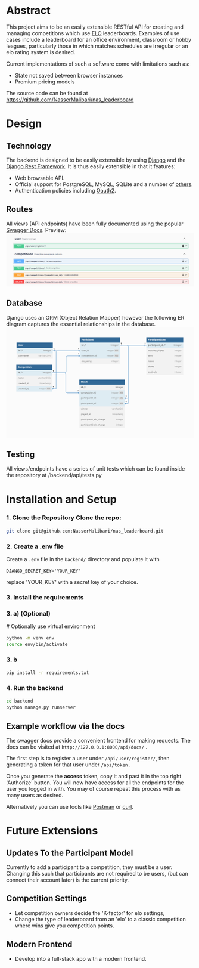 # Abstract
This project aims to be an easily extensible RESTful API for creating and managing
competitions which use [ELO](https://en.wikipedia.org/wiki/Elo_rating_system) leaderboards. Examples of use cases include a leaderboard for an office environment,
classroom or hobby leagues, particularly those in which matches schedules are irregular or an elo rating system is desired.

Current implementations of such a software come with limitations such as:
- State not saved between browser instances
- Premium pricing models

The source code can be found at https://github.com/NasserMalibari/nas_leaderboard 

# Design

## Technology
The backend is designed to be easily extensible by using [Django](https://www.djangoproject.com/[) and the 
[Django Rest Framework](https://www.django-rest-framework.org/). It is thus easily extensible in that it features:
- Web browsable API.
- Official support for PostgreSQL, MySQL, SQLite and a number of [others](https://docs.djangoproject.com/en/5.1/ref/databases/).
- Authentication policies including [Oauth2](https://www.django-rest-framework.org/api-guide/authentication/#django-oauth-toolkit).


## Routes
All views (API endpoints) have been fully documented using the popular [Swagger Docs](https://swagger.io/docs/).
Preview:
![](/assests/swagger_docs_preview.png)


## Database
Django uses an ORM (Object Relation Mapper) however the following ER diagram captures the essential relationships in the database.
![](/assests/ER_diagram.png)

## Testing
All views/endpoints have a series of unit tests which can be found inside the repository at
/backend/api/tests.py
<!-- A series of unit tests can be found in  -->


# Installation and Setup


### 1. Clone the Repository Clone the repo: 
```sh
git clone git@github.com:NasserMalibari/nas_leaderboard.git
```

### 2. Create a .env file

Create a `.env` file in the `backend/` directory and populate it with
```
DJANGO_SECRET_KEY='YOUR_KEY'
```
replace 'YOUR_KEY' with a secret key of your choice.


### 3. Install the requirements

### 3. a)  (Optional)
\# Optionally use virtual environment
```sh
python -m venv env
source env/bin/activate
```

### 3. b  
```sh
pip install -r requirements.txt
```

### 4. Run the backend
```sh
cd backend
python manage.py runserver
```



## Example workflow via the docs

The swagger docs provide a convenient frontend for making requests. The docs
can be visited at `http://127.0.0.1:8000/api/docs/` .


The first step is to register a user under `/api/user/register/`, then generating a token for that user under `/api/token` .

Once you generate the **access** token, copy it and past it in the top right 'Authorize' button. You will now have access for all the endpoints
for the user you logged in with. You may of course repeat this process with as many users as desired.

Alternatively you can use tools like [Postman](https://www.postman.com/) or [curl](https://curl.se/).


# Future Extensions

## Updates To the Participant Model
Currently to add a participant to a competition, they must be a user. Changing this such
that participants are not required to be users, (but can connect their account later) is
the current priority.

## Competition Settings
- Let competition owners decide the 'K-factor' for elo settings,
- Change the type of leaderboard from an 'elo' to a classic competition
where wins give you competition points. 


## Modern Frontend
- Develop into a full-stack app with a modern frontend.



